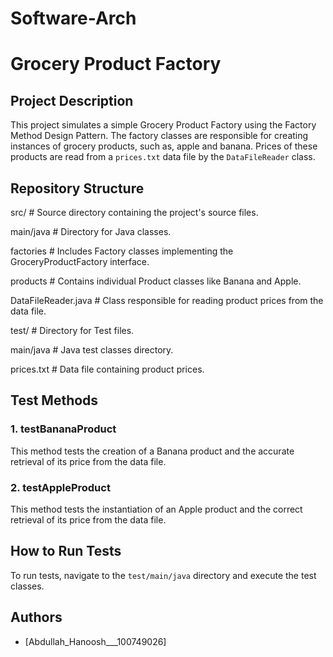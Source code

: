# Software-Arch

# Grocery Product Factory


## Project Description
This project simulates a simple Grocery Product Factory using the Factory Method Design Pattern. The factory classes are responsible for creating instances of grocery products, such as, apple and banana. Prices of these products are read from a `prices.txt` data file by the `DataFileReader` class. 




## Repository Structure


src/ # Source directory containing the project's source files.

main/java # Directory for Java classes.

factories # Includes Factory classes implementing the GroceryProductFactory interface.

products # Contains individual Product classes like Banana and Apple.

DataFileReader.java # Class responsible for reading product prices from the data file.

test/ # Directory for Test files.

main/java # Java test classes directory.

prices.txt # Data file containing product prices.



 

## Test Methods

### 1. testBananaProduct
This method tests the creation of a Banana product and the accurate retrieval of its price from the data file.

### 2. testAppleProduct
This method tests the instantiation of an Apple product and the correct retrieval of its price from the data file.


## How to Run Tests
To run tests, navigate to the `test/main/java` directory and execute the test classes.






## Authors
- [Abdullah_Hanoosh___100749026]

